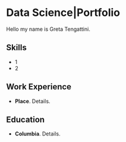 # Data Science|Portfolio
 
Hello my name is Greta Tengattini.

## Skills
- 1
- 2

## Work Experience
- **Place**. Details.

## Education
- **Columbia**. Details.
